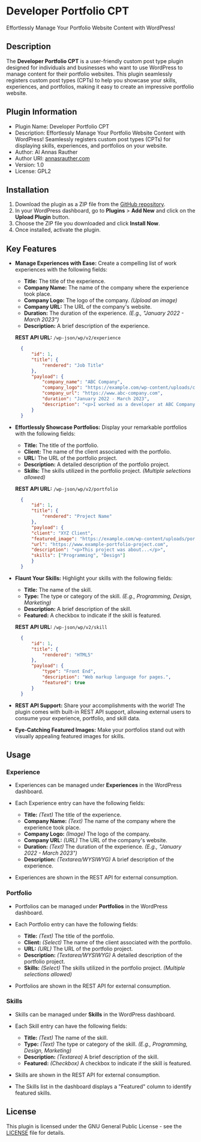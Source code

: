 # Developer Portfolio CPT

Effortlessly Manage Your Portfolio Website Content with WordPress!

## Description

The **Developer Portfolio CPT** is a user-friendly custom post type plugin designed for individuals and businesses who want to use WordPress to manage content for their portfolio websites. This plugin seamlessly registers custom post types (CPTs) to help you showcase your skills, experiences, and portfolios, making it easy to create an impressive portfolio website.

## Plugin Information

- Plugin Name: Developer Portfolio CPT
- Description: Effortlessly Manage Your Portfolio Website Content with WordPress! Seamlessly registers custom post types (CPTs) for displaying skills, experiences, and portfolios on your website.
- Author: Al Annas Rauther
- Author URI: [annasrauther.com](https://annasrauther.com)
- Version: 1.0
- License: GPL2

## Installation

1. Download the plugin as a ZIP file from the [GitHub repository](https://github.com/annasrauther/developer-portfolio-cpt-plugin).
2. In your WordPress dashboard, go to **Plugins** > **Add New** and click on the **Upload Plugin** button.
3. Choose the ZIP file you downloaded and click **Install Now**.
4. Once installed, activate the plugin.

## Key Features

- **Manage Experiences with Ease:** Create a compelling list of work experiences with the following fields:

  - **Title:** The title of the experience.
  - **Company Name:** The name of the company where the experience took place.
  - **Company Logo:** The logo of the company. *(Upload an image)*
  - **Company URL:** The URL of the company's website.
  - **Duration:** The duration of the experience. *(E.g., "January 2022 - March 2023")*
  - **Description:** A brief description of the experience.

  **REST API URL:** `/wp-json/wp/v2/experience`
  ```json
    {
        "id": 1,
        "title": {
            "rendered": "Job Title"
        },
        "payload": {
            "company_name": "ABC Company",
            "company_logo": "https://example.com/wp-content/uploads/company_logo.png",
            "company_url": "https://www.abc-company.com",
            "duration": "January 2022 - March 2023",
            "description": "<p>I worked as a developer at ABC Company...</p>"
        }
    }
  ```

- **Effortlessly Showcase Portfolios:** Display your remarkable portfolios with the following fields:

  - **Title:** The title of the portfolio.
  - **Client:** The name of the client associated with the portfolio.
  - **URL:** The URL of the portfolio project.
  - **Description:** A detailed description of the portfolio project.
  - **Skills:** The skills utilized in the portfolio project. *(Multiple selections allowed)*

  **REST API URL:** `/wp-json/wp/v2/portfolio`
  ```json
    {
        "id": 1,
        "title": {
            "rendered": "Project Name"
        },
        "payload": {
        "client": "XYZ Client",
        "featured_image": "https://example.com/wp-content/uploads/portfolio_project_featured_image.jpg",
        "url": "https://www.example-portfolio-project.com",
        "description": "<p>This project was about...</p>",
        "skills": ["Programming", "Design"]
        }
    }
  ```

- **Flaunt Your Skills:** Highlight your skills with the following fields:

  - **Title:** The name of the skill.
  - **Type:** The type or category of the skill. *(E.g., Programming, Design, Marketing)*
  - **Description:** A brief description of the skill.
  - **Featured:** A checkbox to indicate if the skill is featured.

  **REST API URL:** `/wp-json/wp/v2/skill`
  ```json
    {
        "id": 1,
        "title": {
            "rendered": "HTML5"
        },
        "payload": {
            "type": "Front End",
            "description": "Web markup language for pages.",
            "featured": true
        }
    }
  ```

- **REST API Support:** Share your accomplishments with the world! The plugin comes with built-in REST API support, allowing external users to consume your experience, portfolio, and skill data.

- **Eye-Catching Featured Images:** Make your portfolios stand out with visually appealing featured images for skills.

## Usage

### Experience

- Experiences can be managed under **Experiences** in the WordPress dashboard.
- Each Experience entry can have the following fields:

  - **Title:** *(Text)* The title of the experience.
  - **Company Name:** *(Text)* The name of the company where the experience took place.
  - **Company Logo:** *(Image)* The logo of the company.
  - **Company URL:** *(URL)* The URL of the company's website.
  - **Duration:** *(Text)* The duration of the experience. *(E.g., "January 2022 - March 2023")*
  - **Description:** *(Textarea/WYSIWYG)* A brief description of the experience.

- Experiences are shown in the REST API for external consumption.

### Portfolio

- Portfolios can be managed under **Portfolios** in the WordPress dashboard.
- Each Portfolio entry can have the following fields:

  - **Title:** *(Text)* The title of the portfolio.
  - **Client:** *(Select)* The name of the client associated with the portfolio.
  - **URL:** *(URL)* The URL of the portfolio project.
  - **Description:** *(Textarea/WYSIWYG)* A detailed description of the portfolio project.
  - **Skills:** *(Select)* The skills utilized in the portfolio project. *(Multiple selections allowed)*

- Portfolios are shown in the REST API for external consumption.

### Skills

- Skills can be managed under **Skills** in the WordPress dashboard.
- Each Skill entry can have the following fields:

  - **Title:** *(Text)* The name of the skill.
  - **Type:** *(Text)* The type or category of the skill. *(E.g., Programming, Design, Marketing)*
  - **Description:** *(Textarea)* A brief description of the skill.
  - **Featured:** *(Checkbox)* A checkbox to indicate if the skill is featured.

- Skills are shown in the REST API for external consumption.
- The Skills list in the dashboard displays a "Featured" column to identify featured skills.

## License

This plugin is licensed under the GNU General Public License - see the [LICENSE](LICENSE) file for details.
